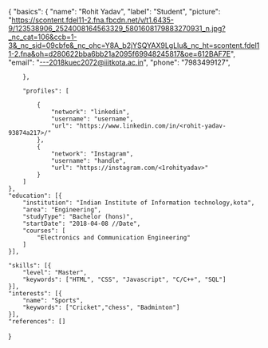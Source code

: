 {
	"basics": {
		"name": "Rohit Yadav",
		"label": "Student",
		"picture": "https://scontent.fdel11-2.fna.fbcdn.net/v/t1.6435-9/123538906_2524008164563329_5801608179883270931_n.jpg?_nc_cat=106&ccb=1-3&_nc_sid=09cbfe&_nc_ohc=Y8A_b2jYSQYAX9LgLlu&_nc_ht=scontent.fdel11-2.fna&oh=d280622bba6bb21a2095f69948245817&oe=612BAF7E",
		"email": "---2018kuec2072@iiitkota.ac.in",
		"phone": "7983499127",
		
		},
    
		"profiles": [
			
			{
				"network": "linkedin",
				"username": "username",
				"url": "https://www.linkedin.com/in/<rohit-yadav-93874a217>/"
			},
			{
				"network": "Instagram",
				"username": "handle",
				"url": "https://instagram.com/<1rohityadav>"
			}
		]
	},
	"education": [{
		"institution": "Indian Institute of Information technology,kota",
		"area": "Engineering",
		"studyType": "Bachelor (hons)",
		"startDate": "2018-04-08 //Date",
		"courses": [
			"Electronics and Communication Engineering"
		]
	}],

	"skills": [{
		"level": "Master",
		"keywords": ["HTML", "CSS", "Javascript", "C/C++", "SQL"]
	}],
	"interests": [{
		"name": "Sports",
		"keywords": ["Cricket","chess", "Badminton"]
	}],
	"references": []
}
